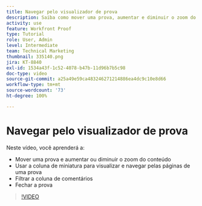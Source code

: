```yaml
---
title: Navegar pelo visualizador de prova
description: Saiba como mover uma prova, aumentar e diminuir o zoom do conteúdo, usar a coluna de miniatura, filtrar comentários de prova e muito mais no visualizador de provas do  [!DNL  Workfront] .
activity: use
feature: Workfront Proof
type: Tutorial
role: User, Admin
level: Intermediate
team: Technical Marketing
thumbnail: 335140.png
jira: KT-8840
exl-id: 1534a43f-1c52-4078-b47b-11d96b7b5c98
doc-type: video
source-git-commit: a25a49e59ca483246271214886ea4dc9c10e8d66
workflow-type: tm+mt
source-wordcount: '73'
ht-degree: 100%

---
```


# Navegar pelo visualizador de prova

Neste vídeo, você aprenderá a:

* Mover uma prova e aumentar ou diminuir o zoom do conteúdo
* Usar a coluna de miniatura para visualizar e navegar pelas páginas de uma prova
* Filtrar a coluna de comentários
* Fechar a prova

>[!VIDEO](https://video.tv.adobe.com/v/335140/?quality=12&learn=on)

<!-- 
## Learn more
* Review a static proof
* Search within a proof
* Compare proofs
* Configure proofing viewer settings
* View the [!DNL Workfront] object associated with a proof
* Share a proof from the proofing viewer
* Print a proof summary within [!DNL Workfront]
-->
